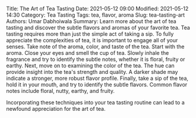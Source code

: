 Title: The Art of Tea Tasting
Date: 2021-05-12 09:00
Modified: 2021-05-12 14:30
Category: Tea Tasting
Tags: tea, flavor, aroma
Slug: tea-tasting-art
Authors: Umar Dabhoiwala
Summary: Learn more about the art of tea tasting and discover the subtle flavors and aromas of your favorite tea.
Tea tasting requires more than just the simple act of taking a sip. To fully appreciate the complexities of tea, it is important to engage all of your senses. Take note of the aroma, color, and taste of the tea. 
Start with the aroma. Close your eyes and smell the cup of tea. Slowly inhale the fragrance and try to identify the subtle notes, whether it is floral, fruity or earthy.
Next, move on to examining the color of the tea. The hue can provide insight into the tea's strength and quality. A darker shade may indicate a stronger, more robust flavor profile.
Finally, take a sip of the tea, hold it in your mouth, and try to identify the subtle flavors. Common flavor notes include floral, nutty, earthy, and fruity.

Incorporating these techniques into your tea tasting routine can lead to a newfound appreciation for the art of tea.
